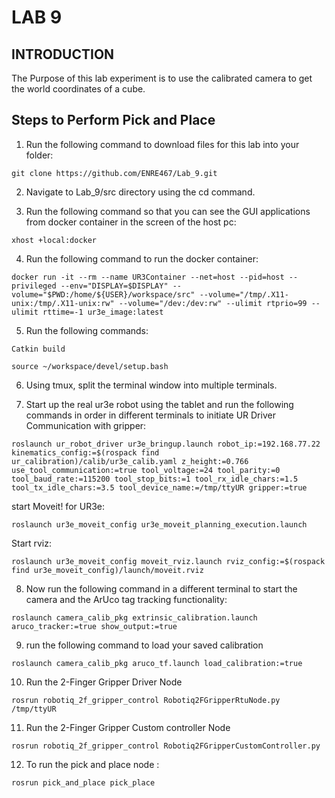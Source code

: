 
# LAB 9

## INTRODUCTION

The Purpose of this lab experiment is to use the calibrated camera to get the world coordinates of a cube.

## Steps to Perform Pick and Place

1. Run the following command to download files for this lab into your folder:

```console
git clone https://github.com/ENRE467/Lab_9.git
```

2. Navigate to Lab_9/src directory using the cd command.

3. Run the following command so that you can see the GUI applications from docker container in the screen of the host pc:  

```console
xhost +local:docker
```

4. Run the following command to run the docker container: 

```console
docker run -it --rm --name UR3Container --net=host --pid=host --privileged --env="DISPLAY=$DISPLAY" --volume="$PWD:/home/${USER}/workspace/src" --volume="/tmp/.X11-unix:/tmp/.X11-unix:rw" --volume="/dev:/dev:rw" --ulimit rtprio=99 --ulimit rttime=-1 ur3e_image:latest
```

5. Run the following commands:

```console
Catkin build
```

```console
source ~/workspace/devel/setup.bash
```

6. Using tmux, split the terminal window into multiple terminals.

7. Start up the real ur3e robot using the tablet and run the following commands in order in different terminals to initiate UR Driver Communication with gripper:

```
roslaunch ur_robot_driver ur3e_bringup.launch robot_ip:=192.168.77.22 kinematics_config:=$(rospack find ur_calibration)/calib/ur3e_calib.yaml z_height:=0.766 use_tool_communication:=true tool_voltage:=24 tool_parity:=0 tool_baud_rate:=115200 tool_stop_bits:=1 tool_rx_idle_chars:=1.5 tool_tx_idle_chars:=3.5 tool_device_name:=/tmp/ttyUR gripper:=true
```
start Moveit! for UR3e:

```console
roslaunch ur3e_moveit_config ur3e_moveit_planning_execution.launch
```

Start rviz:

```console
roslaunch ur3e_moveit_config moveit_rviz.launch rviz_config:=$(rospack find ur3e_moveit_config)/launch/moveit.rviz
```

8. Now run the following command in a different terminal to start the camera and the ArUco tag tracking functionality:

```console
roslaunch camera_calib_pkg extrinsic_calibration.launch aruco_tracker:=true show_output:=true
```

9. run the following command to load your saved calibration

```console
roslaunch camera_calib_pkg aruco_tf.launch load_calibration:=true 
```

10. Run the 2-Finger Gripper Driver Node

```console
rosrun robotiq_2f_gripper_control Robotiq2FGripperRtuNode.py /tmp/ttyUR
```

11. Run the 2-Finger Gripper Custom controller Node

```console
rosrun robotiq_2f_gripper_control Robotiq2FGripperCustomController.py
```

12. To run the pick and place node : 
```console
rosrun pick_and_place pick_place
```



